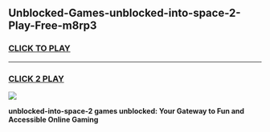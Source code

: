 
## Unblocked-Games-unblocked-into-space-2-Play-Free-m8rp3
<h3>
<a href="https://premium76.site?title=unblocked-into-space-2&ref=23A">CLICK TO PLAY</a></h3>
<hr>

<h3>
<a href="https://premium76.site?title=unblocked-into-space-2&ref=23A">CLICK 2 PLAY</a>
  
</h3>

<a href="https://premium76.site?title=unblocked-into-space-2&ref=23A"><img src="https://clearcache.store/games.png"></a>


**unblocked-into-space-2 games unblocked: Your Gateway to Fun and Accessible Online Gaming**
